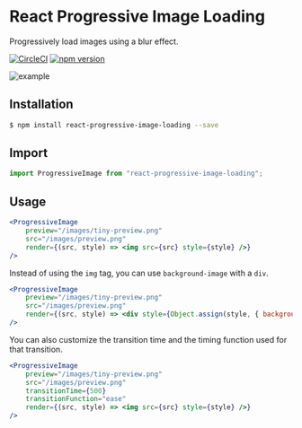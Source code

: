 # React Progressive Image Loading
Progressively load images using a blur effect.

[![CircleCI](https://circleci.com/gh/wcandillon/react-progressive-image-loading.svg?style=svg)](https://circleci.com/gh/wcandillon/react-progressive-image-loading)
[![npm version](https://badge.fury.io/js/react-progressive-image-loading.svg)](https://badge.fury.io/js/react-progressive-image-loading)

![example](http://i.imgur.com/fL5Qqvj.gif)

## Installation

```bash
$ npm install react-progressive-image-loading --save
```

## Import

```jsx
import ProgressiveImage from "react-progressive-image-loading";
```

## Usage

```jsx
<ProgressiveImage
    preview="/images/tiny-preview.png"
    src="/images/preview.png"
    render={(src, style) => <img src={src} style={style} />}
/>
```

Instead of using the `img` tag, you can use `background-image` with a `div`.

```jsx
<ProgressiveImage
    preview="/images/tiny-preview.png"
    src="/images/preview.png"
    render={(src, style) => <div style={Object.assign(style, { backgroundImage: `url(${src})` })} />}
/>
```

You can also customize the transition time and the timing function used for that transition.

```jsx
<ProgressiveImage
    preview="/images/tiny-preview.png"
    src="/images/preview.png"
    transitionTime={500}
    transitionFunction="ease"
    render={(src, style) => <img src={src} style={style} />}
/>
```
